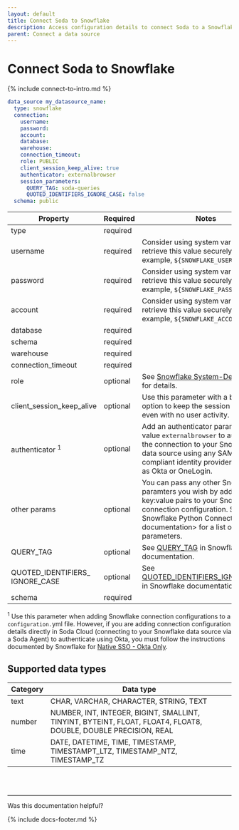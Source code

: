 ```yaml
---
layout: default
title: Connect Soda to Snowflake
description: Access configuration details to connect Soda to a Snowflake data source.
parent: Connect a data source
---
```


# Connect Soda to Snowflake

{% include connect-to-intro.md %}


```yaml
data_source my_datasource_name:
  type: snowflake
  connection:
    username: 
    password: 
    account: 
    database: 
    warehouse:
    connection_timeout: 
    role: PUBLIC
    client_session_keep_alive: true
    authenticator: externalbrowser
    session_parameters:
      QUERY_TAG: soda-queries
      QUOTED_IDENTIFIERS_IGNORE_CASE: false
  schema: public
```

| Property | Required | Notes |
| -------- | -------- | ----- |
| type   | required |   |
| username | required | Consider using system variables to retrieve this value securely using, for example, `${SNOWFLAKE_USER}`. |
| password | required | Consider using system variables to retrieve this value securely using, for example, `${SNOWFLAKE_PASSWORD}`. |
| account| required | Consider using system variables to retrieve this value securely using, for example, `${SNOWFLAKE_ACCOUNT}`. |
| database| required | |
| schema | required | |
| warehouse| required | |
| connection_timeout| required | |
| role | optional | See <a href="https://docs.snowflake.com/en/user-guide/security-access-control-overview.html#system-defined-roles" target="_blank">Snowflake System-Defined Roles</a> for details. |
| client_session_keep_alive | optional | Use this parameter with a boolean option to keep the session active, even with no user activity. |
| authenticator <sup>1</sup> | optional | Add an authenticator paramater with value `externalbrowser` to authenticate the connection to your Snowflake data source using any SAML 2.0-compliant identity provider (IdP) such as Okta or OneLogin.  |
| other params | optional | You can pass any other Snowflake paramters you wish by adding the key:value pairs to your Snowflake connection configuration. See <a ref="https://docs.snowflake.com/en/user-guide/python-connector-api.html#connect" target="_blank"> Snowflake Python Connector API documentation</a>> for a list of passable parameters. |
| QUERY_TAG | optional | See <a href="https://docs.snowflake.com/en/sql-reference/parameters.html#query-tag" target="_blank">QUERY_TAG</a> in Snowflake documentation. |
| QUOTED_IDENTIFIERS_<br />IGNORE_CASE | optional | See <a href="https://docs.snowflake.com/en/sql-reference/parameters.html#quoted-identifiers-ignore-case" target="_blank">QUOTED_IDENTIFIERS_IGNORE_CASE</a> in Snowflake documentation. |
| schema | required |  |

<sup>1</sup> Use this parameter when adding Snowflake connection configurations to a `configuration.`yml file. However, if you are adding connection configuration details directly in Soda Cloud (connecting to your Snowflake data source via a Soda Agent) to authenticate using Okta, you must follow the instructions documented by Snowflake for <a href="https://docs.snowflake.com/en/user-guide/admin-security-fed-auth-use.html#native-sso-okta-only" target="_blank">Native SSO - Okta Only</a>.
 

## Supported data types

| Category | Data type                                                                                                       |
| -------- | --------------------------------------------------------------------------------------------------------------- |
| text     | CHAR, VARCHAR, CHARACTER, STRING, TEXT                                                                          |
| number   | NUMBER, INT, INTEGER, BIGINT, SMALLINT, TINYINT, BYTEINT, FLOAT, FLOAT4, FLOAT8, DOUBLE, DOUBLE PRECISION, REAL |
| time     | DATE, DATETIME, TIME, TIMESTAMP, TIMESTAMPT_LTZ, TIMESTAMP_NTZ, TIMESTAMP_TZ                                    |


<br />
<br />

---

Was this documentation helpful?

<!-- LikeBtn.com BEGIN -->
<span class="likebtn-wrapper" data-theme="tick" data-i18n_like="Yes" data-ef_voting="grow" data-show_dislike_label="true" data-counter_zero_show="true" data-i18n_dislike="No"></span>
<script>(function(d,e,s){if(d.getElementById("likebtn_wjs"))return;a=d.createElement(e);m=d.getElementsByTagName(e)[0];a.async=1;a.id="likebtn_wjs";a.src=s;m.parentNode.insertBefore(a, m)})(document,"script","//w.likebtn.com/js/w/widget.js");</script>
<!-- LikeBtn.com END -->

{% include docs-footer.md %}